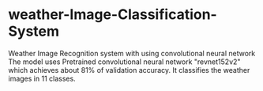 # weather-Image-Classification-System
Weather Image Recognition system with using convolutional neural network
The model uses Pretrained convolutional neural network "revnet152v2" which achieves about 81% of validation accuracy. It classifies the weather images in 11 classes.
